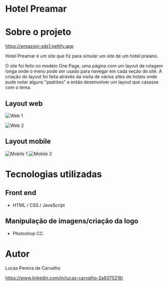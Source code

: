 # Hotel Preamar

# Sobre o projeto

https://wmazoni-sds1.netlify.app

Hotel Preamar é um site que fiz para simular um site de um hotel praiano.

O site foi feito no modelo One Page, uma página com um layout de rolagem longa onde o menu pode ser usado para navegar em cada seção do site.
A criação do layout foi feita através da visita de vários sites de hoteis onde pude notar alguns "padrões" e então desenvolver um layout que casasse com o tema.

## Layout web
![Web 1](https://user-images.githubusercontent.com/88468443/134826849-e28997de-7849-4fc3-abdc-a818edd2b62d.png)

![Web 2](https://user-images.githubusercontent.com/88468443/134827524-3c11eb29-d8d7-4e08-85b0-1d160b6af65c.png)


## Layout mobile
![Mobile 1](https://user-images.githubusercontent.com/88468443/134827596-632ce279-9a2e-4429-8229-290694ab2fb3.png) ![Mobile 2](https://user-images.githubusercontent.com/88468443/134827626-90ca2019-c6e0-4866-a310-3a21b1c03c68.png)

# Tecnologias utilizadas
## Front end
- HTML / CSS / JavaScript
## Manipulação de imagens/criação da logo
- Photoshop CC

# Autor

Lucas Pereira de Carvalho

https://www.linkedin.com/in/lucas-carvalho-2a6075218/
